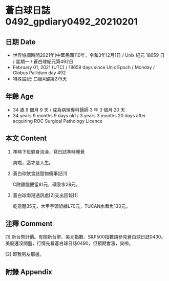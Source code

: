 [_metadata_:encoding]: - "utf-8"
[_metadata_:language]: - "zh-Hant-TW"
[_metadata_:fileformat]: - "markdown"
[_metadata_:MIME_type]: - "text/plain"
[_metadata_:markdown_version]: - "commonmark version 0.29"
[_metadata_:markdown_spec]: - "https://spec.commonmark.org/0.29/"

# 蒼白球日誌0492_gpdiary0492_20210201 #

## 日期 Date ##

* 世界協調時間2021年(中華民國110年，令和3年)2月1日 / Unix 紀元 18659 日 / 星期一 / 蒼白球紀元第492日
* February 01, 2021 (UTC) / 18659 days since Unix Epoch / Monday / Globus Pallidum day 492
* 特殊註記: 口服A酸第275天

## 年齡 Age ##

* 34 歲 9 個月 9 天 / 成為病理專科醫師 3 年 3 個月 20 天
* 34 years 9 months 9 days old / 3 years 3 months 20 days after acquiring ROC Surgical Pathology Licence

## 本文 Content ##

1. 準時下班健身泡澡，寫日誌準時睡覺

    爽啦，這才是人生。
    
2. 蒼白球飲食誌暨物價筆記[1]

    C院雞腿便當81元，礦泉水28元。
    
3. 蒼白球南港通訊處[2]支出回報[1]

    乾意麵35元，大甲芋頭奶綠L70元，TUCAN水煮魚130元。

## 注釋 Comment ##

[1] 新台幣計價。有關新台幣、美元指數、S&P500指數請參見蒼白球日誌0430。美股還沒開盤，行情先看蒼白球日誌0490，但預期會漲，爽啦。

[2] 即我男友那邊。

## 附錄 Appendix ##

